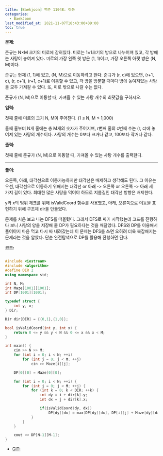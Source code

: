 ```yaml
---
title: [Baekjoon] 백준 11048: 이동
categories: 
  - BaekJoon
last_modified_at: 2021-11-07T18:43:00+09:00
toc: true
---
```


**문제:**

준규는 N×M 크기의 미로에 갇혀있다. 미로는 1×1크기의 방으로 나누어져 있고, 각 방에는 사탕이 놓여져 있다. 미로의 가장 왼쪽 윗 방은 (1, 1)이고, 가장 오른쪽 아랫 방은 (N, M)이다.<br/>

준규는 현재 (1, 1)에 있고, (N, M)으로 이동하려고 한다. 준규가 (r, c)에 있으면, (r+1, c), (r, c+1), (r+1, c+1)로 이동할 수 있고, 각 방을 방문할 때마다 방에 놓여져있는 사탕을 모두 가져갈 수 있다. 또, 미로 밖으로 나갈 수는 없다.<br/>

준규가 (N, M)으로 이동할 때, 가져올 수 있는 사탕 개수의 최댓값을 구하시오.<br/>

**입력:**

첫째 줄에 미로의 크기 N, M이 주어진다. (1 ≤ N, M ≤ 1,000)<br/>

둘째 줄부터 N개 줄에는 총 M개의 숫자가 주어지며, r번째 줄의 c번째 수는 (r, c)에 놓여져 있는 사탕의 개수이다. 사탕의 개수는 0보다 크거나 같고, 100보다 작거나 같다.<br/>

**출력:**

첫째 줄에 준규가 (N, M)으로 이동할 때, 가져올 수 있는 사탕 개수를 출력한다.<br/>

---

**풀이:**

오른쪽, 아래, 대각선으로 이동가능하지만 대각선은 배제하고 생각해도 된다. 그 이유는 우선, 대각선으로 이동하기 위해서는 대각선 or 아래 -> 오른쪽 or 오른쪽 -> 아래 세 가지 길이 있다. 최대한 많은 사탕을 먹어야 하므로 지름길인 대각선 방향은 배제한다.<br/>

y와 x의 범위 체크를 위해 isValidCoord 함수를 사용했고, 아래, 오른쪽으로 이동을 표현하기 위해 구조체 dir을 만들었다.<br/>

문제를 처음 보고 나는 DFS를 떠올렸다. 그래서 DFS로 짜기 시작했는데 코드를 진행하다 보니 사탕의 양을 저장해 줄 DP가 필요하다는 것을 깨달았다. DFS와 DP를 이용해서 풀어야지 마음 먹고 다시 짜 내려갔는데 이 문제는 DFS를 쓰면 오히려 더욱 복잡해지는 문제라는 것을 알았다. 단순 완전탐색으로 DP를 활용해 진행하면 된다.<br/>

**코드:**

```cpp

#include <iostream>
#include <algorithm>
#define DIR 2
using namespace std;

int N, M;
int Maze[1001][1001];
int DP[1001][1001];

typedef struct {
    int y, x;
} Dir;

Dir dir[DIR] = {{0,1},{1,0}};

bool isValidCoord(int y, int x) {
    return 0 <= y && y < N && 0 <= x && x < M;
}

int main() {
    cin >> N >> M;
    for (int i = 0; i < N; ++i)
        for (int j = 0; j < M; ++j)
            cin >> Maze[i][j];

    DP[0][0] = Maze[0][0];

    for (int i = 0; i < N; ++i) {
        for (int j = 0; j < M; ++j) {
            for (int k = 0; k < DIR; ++k) {
                int dy = i + dir[k].y;
                int dx = j + dir[k].x;

                if(isValidCoord(dy, dx))
                    DP[dy][dx] = max(DP[dy][dx], DP[i][j] + Maze[dy][dx]);
            }
        }
    }

    cout << DP[N-1][M-1];
}

```

* [GIT:](https://github.com/tmsksfh2012/Algorithm/blob/main/%EB%B0%B1%EC%A4%80%2011048/main.cpp)<br/>